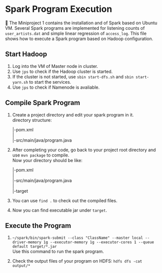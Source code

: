 # Spark Program Execution

The Miniproject 1 contains the installation and of Spark based on Ubuntu VM. 
Several Spark programs are implemented for listening counts of `user_artists.dat` and simple linear regression of `access_log`.
This file shows how to execute a Spark program based on Hadoop configuration.
## Start Hadoop
1. Log into the VM of Master node in cluster.
2. Use `jps` to check if the Hadoop cluster is started.
3. If the cluster is not started, use `sbin start-dfs.sh` and `sbin start-yarn.sh` to start the services.
4. Use `jps` to check if Namenode is avaliable.
## Compile Spark Program
1. Create a project directory and edit your spark program in it.<br>
    directory structure: <br>
    
    |-pom.xml<br>
    |<br>
    |-src/main/java/program.java<br>
    
2. After completing your code, go back to your project root directory and use `mvn package` to compile.<br>
    Now your directory should be like:<br>
    
    |-pom.xml<br>
    |<br>
    |-src/main/java/program.java<br>
    |<br>
    |-target
    
3. You can use `find .` to check out the compiled files.
4. Now you can find executable jar under `target`.<br>

## Execute the Program
1. `~/spark/bin/spark-submit --class "ClassName" --master local --driver-memory 1g --executor-memory 1g --executor-cores 1 --queue default target/*.jar` <br>
Use this command to run the spark program.<br>

2. Check the output files of your program on HDFS:
`hdfs dfs -cat output/*`
